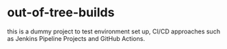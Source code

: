 # out-of-tree-builds
this is a dummy project to test environment set up, CI/CD approaches such as Jenkins Pipeline Projects
and GitHub Actions.
